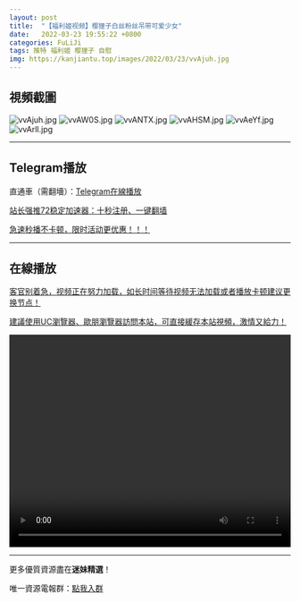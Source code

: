 ```yaml
---
layout: post
title:  "【福利姬视频】樱狸子白丝粉丝吊带可爱少女"
date:   2022-03-23 19:55:22 +0800
categories: FuLiJi
tags: 推特 福利姬 樱狸子 自慰
img: https://kanjiantu.top/images/2022/03/23/vvAjuh.jpg
---
```



## 視頻截圖

![vvAjuh.jpg](https://kanjiantu.top/images/2022/03/23/vvAjuh.jpg)
![vvAW0S.jpg](https://kanjiantu.top/images/2022/03/23/vvAW0S.jpg)
![vvANTX.jpg](https://kanjiantu.top/images/2022/03/23/vvANTX.jpg)
![vvAHSM.jpg](https://kanjiantu.top/images/2022/03/23/vvAHSM.jpg)
![vvAeYf.jpg](https://kanjiantu.top/images/2022/03/23/vvAeYf.jpg)
![vvArlI.jpg](https://kanjiantu.top/images/2022/03/23/vvArlI.jpg)

* * *
## Telegram播放

直通車（需翻墻）：[Telegram在線播放](https://t.me/mimeijingxuan/335)

<u>站长强推72稳定加速器：[十秒注册、一键翻墙](https://72vpn.xyz/#/register?code=mimei) </u>


<u>急速秒播不卡顿，限时活动更优惠！！！</u>
* * *
## 在線播放
<u>客官别着急，视频正在努力加载，如长时间等待视频无法加载或者播放卡顿建议更换节点！</u>

<u>建議使用UC瀏覽器、歐朋瀏覽器訪問本站，可直接緩存本站視頻，激情又給力！</u>
<center><video src="https://cdn.publer.io/uploads/videos/624558f8db2797743f729382/512c063eb2364f29783816e60b407511.mp4" width="100%" height="380px" controls="controls"></video></center>


* * *
更多優質資源盡在**迷妹精選**！

唯一資源電報群：[點我入群](https://t.me/mimeijingxuan)


